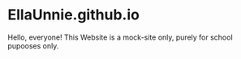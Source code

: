 # EllaUnnie.github.io
Hello, everyone! This Website is a mock-site only, purely for school pupooses only.
